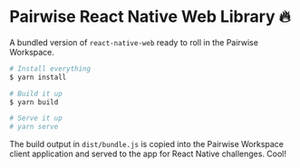 # Pairwise React Native Web Library 🔥

A bundled version of `react-native-web` ready to roll in the Pairwise Workspace.

```sh
# Install everything
$ yarn install

# Build it up
$ yarn build

# Serve it up
# yarn serve
```

The build output in `dist/bundle.js` is copied into the Pairwise Workspace client application and served to the app for React Native challenges. Cool!
